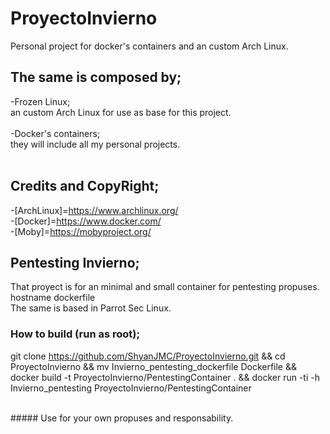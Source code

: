# ProyectoInvierno
Personal project for docker's containers and an custom Arch Linux. 

## The same is composed by;
-Frozen Linux; <br /> an custom Arch Linux for use as base for this project. <br /><br />
-Docker's containers; <br /> they will include all my personal projects. <br /><br />

## Credits and CopyRight;
-[ArchLinux]=https://www.archlinux.org/ <br />
-[Docker]=https://www.docker.com/ <br />
-[Moby]=https://mobyproject.org/ <br />

## Pentesting Invierno;
That proyect is for an minimal and small container for pentesting propuses. hostname dockerfile<br />
The same is based in Parrot Sec Linux. <br />

### How to build (run as root); <br />
git clone https://github.com/ShyanJMC/ProyectoInvierno.git && cd ProyectoInvierno && mv Invierno_pentesting_dockerfile Dockerfile && docker build -t ProyectoInvierno/PentestingContainer . && docker run -ti -h Invierno_pentesting ProyectoInvierno/PentestingContainer

<br />
##### Use for your own propuses and responsability.
